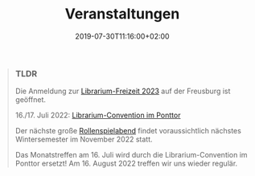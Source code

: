 ﻿---
title: "Veranstaltungen"
date: 2019-07-30T11:16:00+02:00
draft: false
---
> ### TLDR
> Die Anmeldung zur [Librarium-Freizeit 2023](#freizeit-auf-der-freusburg) auf der Freusburg ist geöffnet.
> 
> 16./17. Juli 2022: [Librarium-Convention im Ponttor](#librarium-con-im-ponttor)
>
> Der nächste große [Rollenspielabend](#rollenspielabend) findet voraussichtlich nächstes Wintersemester im November 
> 2022 statt.
> 
>
> Das Monatstreffen am 16. Juli wird durch die Librarium-Convention im Ponttor ersetzt! Am 16. August 2022 treffen wir 
> uns wieder regulär.
